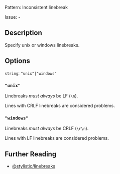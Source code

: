Pattern: Inconsistent linebreak

Issue: -

## Description

Specify unix or windows linebreaks.

## Options

`string`: `"unix"|"windows"`

### `"unix"`

Linebreaks _must always_ be LF (`\n`).

Lines with CRLF linebreaks are considered problems.

### `"windows"`

Linebreaks _must always_ be CRLF (`\r\n`).

Lines with LF linebreaks are considered problems.

## Further Reading

* [@stylistic/linebreaks](https://github.com/stylelint-stylistic/stylelint-stylistic/blob/main/lib/rules/linebreaks/README.md)